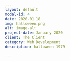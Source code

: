 ```yaml
---
layout: default
modal-id: 4
date: 2020-01-18
img: halloween.png
alt: image-alt
project-date: January 2020
client: The Client
category: Web Development
description: halloween 1979

---
```

